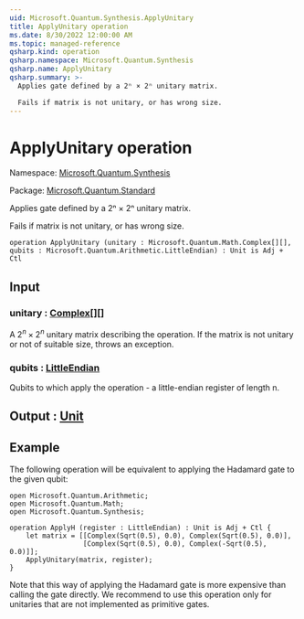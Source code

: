 ```yaml
---
uid: Microsoft.Quantum.Synthesis.ApplyUnitary
title: ApplyUnitary operation
ms.date: 8/30/2022 12:00:00 AM
ms.topic: managed-reference
qsharp.kind: operation
qsharp.namespace: Microsoft.Quantum.Synthesis
qsharp.name: ApplyUnitary
qsharp.summary: >-
  Applies gate defined by a 2ⁿ × 2ⁿ unitary matrix.

  Fails if matrix is not unitary, or has wrong size.
---
```


# ApplyUnitary operation

Namespace: [Microsoft.Quantum.Synthesis](xref:Microsoft.Quantum.Synthesis)

Package: [Microsoft.Quantum.Standard](https://nuget.org/packages/Microsoft.Quantum.Standard)


Applies gate defined by a 2ⁿ × 2ⁿ unitary matrix.Fails if matrix is not unitary, or has wrong size.

```qsharp
operation ApplyUnitary (unitary : Microsoft.Quantum.Math.Complex[][], qubits : Microsoft.Quantum.Arithmetic.LittleEndian) : Unit is Adj + Ctl
```


## Input

### unitary : [Complex](xref:Microsoft.Quantum.Math.Complex)[][]

A $2^n \times 2^n$ unitary matrix describing the operation.If the matrix is not unitary or not of suitable size, throws an exception.


### qubits : [LittleEndian](xref:Microsoft.Quantum.Arithmetic.LittleEndian)

Qubits to which apply the operation - a little-endian register of length n.



## Output : [Unit](xref:microsoft.quantum.qsharp.valueliterals#unit-literal)



## Example

The following operation will be equivalent to applying the Hadamard gate to the given qubit:```qsharpopen Microsoft.Quantum.Arithmetic;open Microsoft.Quantum.Math;open Microsoft.Quantum.Synthesis;operation ApplyH (register : LittleEndian) : Unit is Adj + Ctl {    let matrix = [[Complex(Sqrt(0.5), 0.0), Complex(Sqrt(0.5), 0.0)],                  [Complex(Sqrt(0.5), 0.0), Complex(-Sqrt(0.5), 0.0)]];    ApplyUnitary(matrix, register);}```Note that this way of applying the Hadamard gate is more expensive than calling the gate directly.We recommend to use this operation only for unitaries that are not implemented as primitive gates.